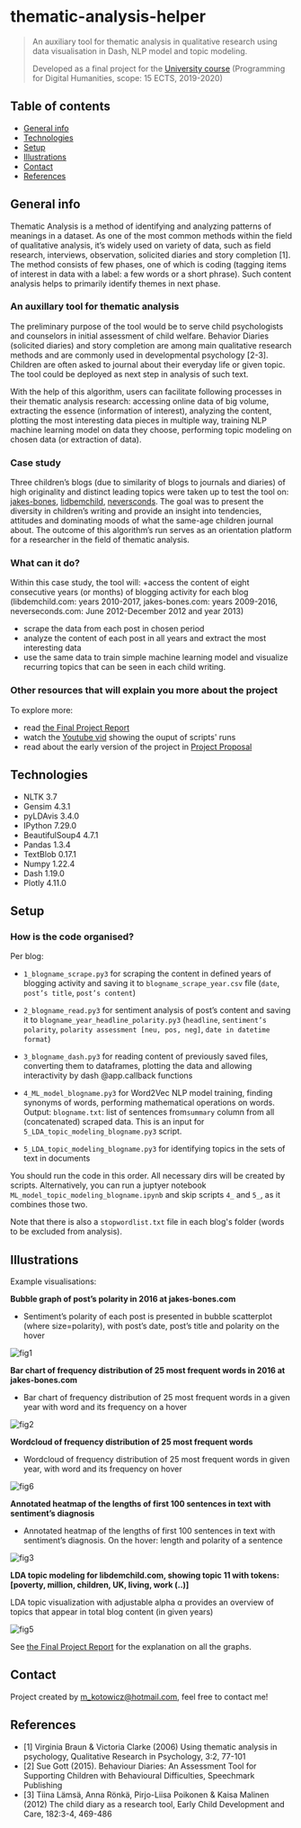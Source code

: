 # thematic-analysis-helper
> An auxiliary tool for thematic analysis in qualitative research using data visualisation in Dash, NLP model and topic modeling.
> 
> Developed as a final project for the [University course](https://lnu.se/en/course/programming-for-digital-humanities/vaxjo-distance-exchange-part-time-autumn/) (Programming for Digital Humanities, scope: 15 ECTS, 2019-2020)

## Table of contents
* [General info](#general-info)
* [Technologies](#technologies)
* [Setup](#setup)
* [Illustrations](#illustrations)
* [Contact](#contact)
* [References](#references)

## General info

Thematic Analysis is a method of identifying and analyzing patterns of meanings in a dataset. As one of the most common methods within the field of qualitative analysis, it’s widely used on variety of data, such as field research, interviews, observation, solicited diaries and story completion [1]. The method consists of few phases, one of which is coding (tagging items of interest in data with a label: a few words or a short phrase). Such content analysis helps to primarily identify themes in next phase.

### An auxillary tool for thematic analysis

The preliminary purpose of the tool would be to serve child psychologists and counselors in initial assessment of child welfare. Behavior Diaries (solicited diaries) and story completion are among main qualitative research methods and are commonly used in developmental psychology [2-3]. Children are often asked to journal about their everyday life or given topic. The tool could be deployed as next step in analysis of such text.

With the help of this algorithm, users can facilitate following processes in their thematic analysis research: accessing online data of big volume, extracting the essence (information of interest), analyzing the content, plotting the most interesting data pieces in multiple way, training NLP machine learning model on data they choose, performing topic modeling on chosen data (or extraction of data).

### Case study

Three children’s blogs (due to similarity of blogs to journals and diaries) of high originality and distinct leading topics were taken up to test the tool on: [jakes-bones](http://www.jakes-bones.com), [lidbemchild](http://libdemchild.blogspot.com), [neversconds](http://neverseconds.blogspot.com). The goal was to present the diversity in children’s writing and provide an insight into tendencies, attitudes and dominating moods of what the same-age children journal about. The outcome of this algorithm’s run serves as an orientation platform for a researcher in the field of thematic analysis.

### What can it do?

Within this case study, the tool will: 
+access the content of eight consecutive years (or months) of blogging activity for each blog (libdemchild.com: years 2010-2017, jakes-bones.com: years 2009-2016, neverseconds.com: June 2012-December 2012 and year 2013) 
+ scrape the data from each post in chosen period
+ analyze the content of each post in all years and extract the most interesting data
+ use the same data to train simple machine learning model and visualize recurring topics that can be seen in each child writing.

### Other resources that will explain you more about the project
To explore more:
+ read [the Final Project Report](https://github.com/Malwoiniak/thematic-analysis-helper/blob/8550e6c75f818030eec1f8a4b4faffaaf9c8cf1e/resources/Malwina_Kotowicz_final_project.pdf)
+ watch the [Youtube vid](https://youtu.be/XXiXq8odXgM) showing the ouput of scripts' runs
+ read about the early version of the project in [Project Proposal](https://github.com/Malwoiniak/thematic-analysis-helper/blob/8550e6c75f818030eec1f8a4b4faffaaf9c8cf1e/resources/kotowicz_final_project_proposal.pdf)

## Technologies

* NLTK 3.7
* Gensim 4.3.1
* pyLDAvis 3.4.0
* IPython 7.29.0
* BeautifulSoup4 4.7.1
* Pandas 1.3.4
* TextBlob 0.17.1
* Numpy 1.22.4
* Dash 1.19.0
* Plotly 4.11.0

## Setup

### How is the code organised?

Per blog:
* `1_blogname_scrape.py3` for scraping the content in defined years of blogging activity and saving it to `blogname_scrape_year.csv` file (`date`, `post’s title`, `post’s content`)
  
* `2_blogname_read.py3` for sentiment analysis of post’s content and saving it to `blogname_year_headline_polarity.py3` (`headline`, `sentiment’s polarity`, `polarity assessment [neu, pos, neg]`, `date in datetime format`)
  
* `3_blogname_dash.py3` for reading content of previously saved files, converting them to dataframes, plotting the data and allowing interactivity by dash @app.callback functions

* `4_ML_model_blogname.py3` for Word2Vec NLP model training, finding synonyms of words, performing mathematical operations on words. Output: `blogname.txt`: list of sentences from`summary` column from all (concatenated) scraped data. This is an input for `5_LDA_topic_modeling_blogname.py3` script.
  
* `5_LDA_topic_modeling_blogname.py3` for identifying topics in the sets of text in documents

You should run the code in this order. All necessary dirs will be created by scripts. Alternatively, you can run a juptyer notebook `ML_model_topic_modeling_blogname.ipynb` and skip scripts `4_` and `5_`, as it combines those two.

Note that there is also a `stopwordlist.txt` file in each blog's folder (words to be excluded from analysis).

## Illustrations

Example visualisations:

**Bubble graph of post’s polarity in 2016 at jakes-bones.com**

* Sentiment’s polarity of each post is presented in bubble scatterplot (where size=polarity), with post’s date, post’s title and polarity on the hover

![fig1](img/img1.png)

**Bar chart of frequency distribution of 25 most frequent words in 2016 at jakes-bones.com**

* Bar chart of frequency distribution of 25 most frequent words in a given year with word and its frequency on a hover

![fig2](img/img2.png)

**Wordcloud of frequency distribution of 25 most frequent words**

* Wordcloud of frequency distribution of 25 most frequent words in given year, with word and its frequency on hover

![fig6](img/img6.png)

**Annotated heatmap of the lengths of first 100 sentences in text with sentiment’s diagnosis**

* Annotated heatmap of the lengths of first 100 sentences in text with sentiment’s diagnosis. On the hover: length and polarity of a sentence

![fig3](img/img3.png)

**LDA topic modeling for libdemchild.com, showing topic 11 with tokens: [poverty, million, children, UK, living, work (..)]**

LDA topic visualization with adjustable alpha α provides an overview of topics that appear in total blog content (in given years)

![fig5](img/img5.png)

See [the Final Project Report](https://github.com/Malwoiniak/thematic-analysis-helper/blob/8550e6c75f818030eec1f8a4b4faffaaf9c8cf1e/resources/Malwina_Kotowicz_final_project.pdf) for the explanation on all the graphs.

## Contact

Project created by m_kotowicz@hotmail.com, feel free to contact me!

## References
+ [1] Virginia Braun & Victoria Clarke (2006) Using thematic analysis in psychology, Qualitative Research in Psychology, 3:2, 77-101
+ [2] Sue Gott (2015). Behaviour Diaries: An Assessment Tool for Supporting Children with Behavioural Difficulties, Speechmark Publishing
+ [3] Tiina Lämsä, Anna Rönkä, Pirjo-Liisa Poikonen & Kaisa Malinen (2012) The child diary as a research tool, Early Child Development and Care, 182:3-4, 469-486

